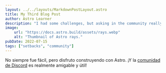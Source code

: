 ```yaml
---
layout: ../../layouts/MarkdownPostLayout.astro
title: My Third Blog Post
author: Astro Learner
description: "I had some challenges, but asking in the community really helped!"
image:
    url: "https://docs.astro.build/assets/rays.webp"
    alt: "Thumbnail of Astro rays."
pubDate: 2022-07-15
tags: ["setbacks", "community"]
---
```


No siempre fue fácil, pero disfruto construyendo con Astro. ¡Y la [comunidad de Discord](https://discord.gg/NEW2KpyU) es realmente amigable y útil!